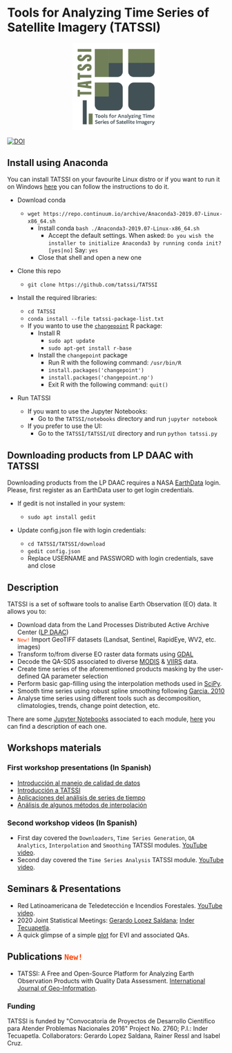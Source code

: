 # Tools for Analyzing Time Series of Satellite Imagery (TATSSI)

<p align="center">
  <img src="https://raw.githubusercontent.com/GerardoLopez/TATSSI/master/TATSSI/UI/static/TATSSI.svg" alt="TATSSI logo" width="40%">
</p>

[![DOI](https://zenodo.org/badge/DOI/10.5281/zenodo.4081163.svg)](https://doi.org/10.5281/zenodo.4081163)

## Install using Anaconda

You can install TATSSI on your favourite Linux distro or if you want to run it on Windows [here](https://github.com/GerardoLopez/TATSSI/wiki/Run-TATSSI-on-Windows-10-using-the-Windows-Subsystem-for-Linux-(WSL)) you can follow the instructions to do it.

* Download conda
  * ```wget https://repo.continuum.io/archive/Anaconda3-2019.07-Linux-x86_64.sh```
    * Install conda ```bash ./Anaconda3-2019.07-Linux-x86_64.sh```
      * Accept the default settings. When asked:
        ```Do you wish the installer to initialize Anaconda3 by running conda init? [yes|no]```
        Say: ```yes```
    * Close that shell and open a new one
* Clone this repo
  * ```git clone https://github.com/tatssi/TATSSI```
* Install the required libraries:
  * ```cd TATSSI```
  * ```conda install --file tatssi-package-list.txt```
  * If you wanto to use the [```changepoint```](http://dx.doi.org/10.18637/jss.v058.i03) R package:
    * Install R
      * ```sudo apt update```
      * ```sudo apt-get install r-base```
    * Install the ```changepoint``` package
      * Run R with the following command: ```/usr/bin/R```
      * ```install.packages('changepoint')```
      * ```install.packages('changepoint.np')```
      * Exit R with the following command: ```quit()```

* Run TATSSI
  * If you want to use the Jupyter Notebooks:
    * Go to the ```TATSSI/notebooks``` directory and run ```jupyter notebook```
  * If you prefer to use the UI:
    * Go to the ```TATSSI/TATSSI/UI``` directory and run ```python tatssi.py```

## Downloading products from LP DAAC with TATSSI

Downloading products from the LP DAAC requires a NASA [EarthData](https://urs.earthdata.nasa.gov/) login. Please, first register as an EarthData user to get login credentials.

* If gedit is not installed in your system:
  * ```sudo apt install gedit```

* Update config.json file with login credentials:
  * ```cd TATSSI/TATSSI/download```
  * ```gedit config.json```
  * Replace USERNAME and PASSWORD with login credentials, save and close 

## Description

TATSSI is a set of software tools to analise Earth Observation (EO) data. It allows you to:

* Download data from the Land Processes Distributed Active Archive Center ([LP DAAC](https://lpdaac.usgs.gov/))
* <code style="color:orangered">New!</code> Import GeoTIFF datasets (Landsat, Sentinel, RapidEye, WV2, etc. images)
* Transform to/from diverse EO raster data formats using [GDAL](https://gdal.org/)
* Decode the QA-SDS associated to diverse [MODIS](https://lpdaac.usgs.gov/product_search/?collections=Combined+MODIS&collections=Terra+MODIS&collections=Aqua+MODIS&view=list) & [VIIRS](https://lpdaac.usgs.gov/product_search/?query=VIIRS&collections=S-NPP+VIIRS) data.
* Create time series of the aforementioned products masking by the user-defined QA parameter selection
* Perform basic gap-filling using the interpolation methods used in [SciPy](https://docs.scipy.org/doc/scipy/reference/interpolate.html).
* Smooth time series using robust spline smoothing following [Garcia. 2010](https://doi.org/10.1016/j.csda.2009.09.020)
* Analyse time series using different tools such as decomposition, climatologies, trends, change point detection, etc.

There are some [Jupyter Notebooks](https://jupyter.org/) associated to each module, [here](https://github.com/GerardoLopez/TATSSI/wiki/Use-TATSSI-Jupyter-Notebooks) you can find a description of each one.

## Workshops materials
### First workshop presentations (In Spanish)
* [Introducción al manejo de calidad de datos](presentaciones/IntroduccionManejoCalidadDeDatos.pptx)
* [Introducción a TATSSI](presentaciones/IntroduccionTATSSI.pptx)
* [Aplicaciones del análisis de series de tiempo](presentaciones/AplicasionesSeriesTiempo.pdf)
* [Análisis de algunos métodos de interpolación](presentaciones/AnalisisMetodosInterpolacion.pdf)

### Second workshop videos (In Spanish)
* First day covered the ```Downloaders```, ```Time Series Generation```, ```QA Analytics```, ```Interpolation``` and ```Smoothing``` TATSSI modules. [YouTube video](https://www.youtube.com/watch?v=zNnw0WbnIoo&ab_channel=BiodiversidadMexicana).
* Second day covered the ```Time Series Analysis``` TATSSI module. [YouTube video](https://www.youtube.com/watch?v=2S6J-8b7z4k&t=4739s&ab_channel=BiodiversidadMexicana).

## Seminars & Presentations 
* Red Latinoamericana de Teledetección e Incendios Forestales. [YouTube video](https://www.youtube.com/watch?v=r9rMjjKiC1s&t=24s).
* 2020 Joint Statistical Meetings: [Gerardo Lopez Saldana](https://docs.google.com/presentation/d/1H50s65jyT2G8JmNj8m0BRneFYpD1Ze7UO7lhbnmYaNg/edit?usp=sharing); [Inder Tecuapetla](https://irt466.wixsite.com/inder).
* A quick glimpse of a simple [plot](https://gerardolopez.github.io/TATSSI/TATSSI/scratch/plotty/VI_QA.html) for EVI and associated QAs.

## Publications <code style="color:orangered">New!</code>
* TATSSI: A Free and Open-Source Platform for Analyzing Earth Observation Products with Quality Data Assessment. [International Journal of Geo-Information](https://www.mdpi.com/2220-9964/10/4).

### Funding
TATSSI is funded by "Convocatoria de Proyectos de Desarrollo Científico para Atender Problemas Nacionales 2016" Project No. 2760; P.I.: Inder Tecuapetla. Collaborators: Gerardo Lopez Saldana, Rainer Ressl and Isabel Cruz.
